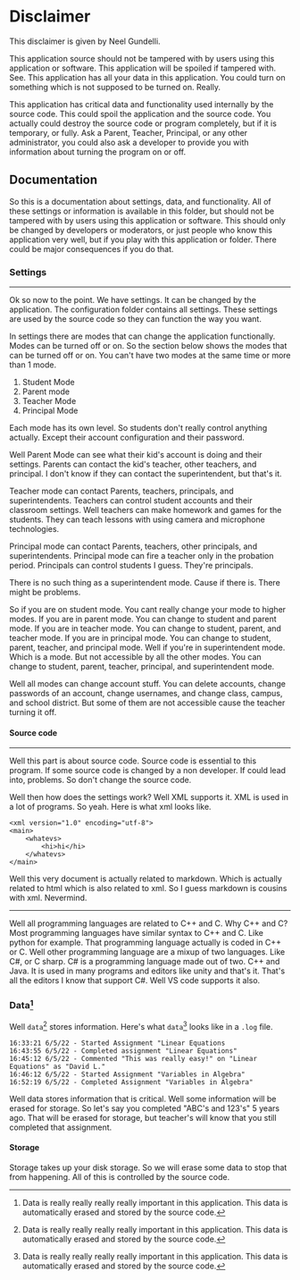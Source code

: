# Disclaimer

This disclaimer is given by Neel Gundelli.

This application source should not be tampered with by users using this application or software. This application will be spoiled if tampered with. See. This application has all your data in this application. You could turn on something which is not supposed to be turned on. Really.

This application has critical data and functionality used internally by the source code. This could spoil the application and the source code. You actually could destroy the source code or program completely, but if it is temporary, or fully. Ask a Parent, Teacher, Principal, or any other administrator, you could also ask a developer to provide you with information about turning the program on or off.

## Documentation

So this is a documentation about settings, data, and functionality. All of these settings or information is available in this folder, but should not be tampered with by users using this application or software. This should only be changed by developers or moderators, or just people who know this application very well, but if you play with this application or folder. There could be major consequences if you do that.

### Settings
---
Ok so now to the point. We have settings. It can be changed by the application. The configuration folder contains all settings. These settings are used by the source code so they can function the way you want.

In settings there are modes that can change the application functionally. Modes can be turned off or on. So the section below shows the modes that can be turned off or on. You can't have two modes at the same time or more than 1 mode.

1. Student Mode
2. Parent mode
3. Teacher Mode
4. Principal Mode

Each mode has its own level. So students don't really control anything actually. Except their account configuration and their password.

Well Parent Mode can see what their kid's account is doing and their settings. Parents can contact the kid's teacher, other teachers, and principal. I don't know if they can contact the superintendent, but that's it.

Teacher mode can contact Parents, teachers, principals, and superintendents. Teachers can control student accounts and their classroom settings. Well teachers can make homework and games for the students. They can teach lessons with using camera and microphone technologies.

Principal mode can contact Parents, teachers, other principals, and superintendents. Principal mode can fire a teacher only in the probation period. Principals can control students I guess. They're principals.

There is no such thing as a superintendent mode. Cause if there is. There might be problems.

So if you are on student mode. You cant really change your mode to higher modes. If you are in parent mode. You can change to student and parent mode. If you are in teacher mode. You can change to student, parent, and teacher mode. If you are in principal mode. You can change to student, parent, teacher, and principal mode. Well if you're in superintendent mode. Which is a mode. But not accessible by all the other modes. You can change to student, parent, teacher, principal, and superintendent mode.

Well all modes can change account stuff. You can delete accounts, change passwords of an account, change usernames, and change class, campus, and school district. But some of them are not accessible cause the teacher turning it off.

#### Source code
---

Well this part is about source code. Source code is essential to this program. If some source code is changed by a non developer. If could lead into, problems. So don't change the source code.

Well then how does the settings work? Well XML supports it. XML is used in a lot of programs. So yeah. Here is what xml looks like.

```
<xml version="1.0" encoding="utf-8">
<main>
    <whatevs>
        <hi>hi</hi>
    </whatevs>
</main>
```

Well this very document is actually related to markdown. Which is actually related to html which is also related to xml. So I guess markdown is cousins with xml. Nevermind.

---
Well all programming languages are related to C++ and C. Why C++ and C? Most programming languages have similar syntax to C++ and C. Like python for example. That programming language actually is coded in C++ or C. Well other programming language are a mixup of two languages. Like C#, or C sharp. C# is a programming language made out of two. C++ and Java. It is used in many programs and editors like unity and that's it. That's all the editors I know that support C#. Well VS code supports it also.

### Data[^data]
Well ``data``[^data] stores information. Here's what ``data``[^data] looks like in a ``.log`` file.

```
16:33:21 6/5/22 - Started Assignment "Linear Equations
16:43:55 6/5/22 - Completed assignment "Linear Equations"
16:45:12 6/5/22 - Commented "This was really easy!" on "Linear Equations" as "David L."
16:46:12 6/5/22 - Started Assignment "Variables in Algebra"
16:52:19 6/5/22 - Completed Assignment "Variables in Algebra"
```
Well data stores information that is critical. Well some information will be erased for storage. So let's say you completed "ABC's and 123's" 5 years ago. That will be erased for storage, but teacher's will know that you still completed that assignment.

#### Storage
Storage takes up your disk storage. So we will erase some data to stop that from happening. All of this is controlled by the source code.

[^data]: Data is really really really really important in this application. This data is automatically erased and stored by the source code.